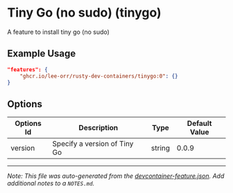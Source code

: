 
# Tiny Go (no sudo) (tinygo)

A feature to install tiny go (no sudo)

## Example Usage

```json
"features": {
    "ghcr.io/lee-orr/rusty-dev-containers/tinygo:0": {}
}
```

## Options

| Options Id | Description | Type | Default Value |
|-----|-----|-----|-----|
| version | Specify a version of Tiny Go | string | 0.0.9 |



---

_Note: This file was auto-generated from the [devcontainer-feature.json](https://github.com/lee-orr/rusty-dev-containers/blob/main/src/tinygo/devcontainer-feature.json).  Add additional notes to a `NOTES.md`._

